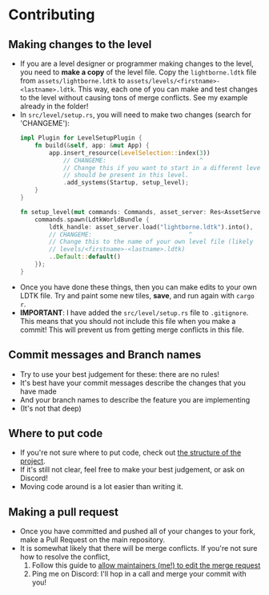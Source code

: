 # Contributing

## Making changes to the level

- If you are a level designer or programmer making changes to the level, you need to **make a copy** of the level file. Copy the `lightborne.ldtk` file from `assets/lightborne.ldtk` to `assets/levels/<firstname>-<lastname>.ldtk`. This way, each one of you can make and test changes to the level without causing tons of merge conflicts. See my example already in the folder!
- In `src/level/setup.rs`, you will need to make two changes (search for 'CHANGEME'):
    ```rust
    impl Plugin for LevelSetupPlugin {
        fn build(&self, app: &mut App) {
            app.insert_resource(LevelSelection::index(3))
                // CHANGEME:                          ^
                // Change this if you want to start in a different level. Note that the "Lyra" entity
                // should be present in this level.
                .add_systems(Startup, setup_level);
        }
    }
    ```
    ```rust
    fn setup_level(mut commands: Commands, asset_server: Res<AssetServer>) {
        commands.spawn(LdtkWorldBundle {
            ldtk_handle: asset_server.load("lightborne.ldtk").into(),
            // CHANGEME:                           ^
            // Change this to the name of your own level file (likely
            // levels/<firstname>-<lastname>.ldtk)
            ..Default::default()
        });
    }
    ```
- Once you have done these things, then you can make edits to your own LDTK file. Try and paint some new tiles, **save**, and run again with `cargo r`.
- **IMPORTANT**: I have added the `src/level/setup.rs` file to `.gitignore`. This means that you should not include this file when you make a commit! This will prevent us from getting merge conflicts in this file.

## Commit messages and Branch names

- Try to use your best judgement for these: there are no rules!
- It's best have your commit messages describe the changes that you have made
- And your branch names to describe the feature you are implementing
- (It's not that deep)

## Where to put code

- If you're not sure where to put code, check out [the structure of the project](/resources/programming/lightborne-structure.md).
- If it's still not clear, feel free to make your best judgement, or ask on Discord!
- Moving code around is a lot easier than writing it.

## Making a pull request

- Once you have committed and pushed all of your changes to your fork, make a Pull Request on the main repository.
- It is somewhat likely that there will be merge conflicts. If you're not sure how to resolve the conflict,
    1. Follow this guide to [allow maintainers (me!) to edit the merge request](https://docs.github.com/en/pull-requests/collaborating-with-pull-requests/working-with-forks/allowing-changes-to-a-pull-request-branch-created-from-a-fork#enabling-repository-maintainer-permissions-on-existing-pull-requests)
    2. Ping me on Discord: I'll hop in a call and merge your commit with you!
